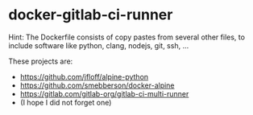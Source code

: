 # docker-gitlab-ci-runner

Hint: The Dockerfile consists of copy pastes from several other files, to
include software like python, clang, nodejs, git, ssh, ...

These projects are: 
- https://github.com/jfloff/alpine-python
- https://github.com/smebberson/docker-alpine
- https://gitlab.com/gitlab-org/gitlab-ci-multi-runner
- (I hope I did not forget one)
